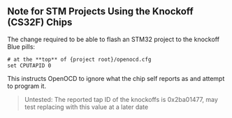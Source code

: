## Note for STM Projects Using the Knockoff (CS32F) Chips

The change required to be able to flash an STM32 project to the knockoff Blue pills:
```
# at the **top** of {project root}/openocd.cfg
set CPUTAPID 0
```

This  instructs OpenOCD to ignore what the chip self reports as and attempt to program it.
> Untested: The reported tap ID of the knockoffs is 0x2ba01477, may test replacing with this value at a later date